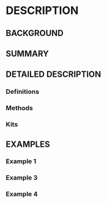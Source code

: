 # DESCRIPTION

## BACKGROUND

## SUMMARY

## DETAILED DESCRIPTION

### Definitions

### Methods

### Kits

## EXAMPLES

### Example 1

### Example 3

### Example 4

